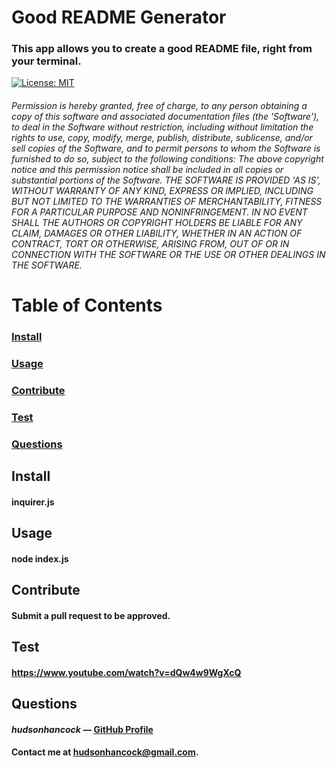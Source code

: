 
  # Good README Generator
  ### This app allows you to create a good README file, right from your terminal. 
  
  [![License: MIT](https://img.shields.io/badge/License-MIT-yellow.svg)](https://opensource.org/licenses/MIT)
  ###### Permission is hereby granted, free of charge, to any person obtaining a copy of this software and associated documentation files (the 'Software'), to deal in the Software without restriction, including without limitation the rights to use, copy, modify, merge, publish, distribute, sublicense, and/or sell copies of the Software, and to permit persons to whom the Software is furnished to do so, subject to the following conditions: The above copyright notice and this permission notice shall be included in all copies or substantial portions of the Software. THE SOFTWARE IS PROVIDED 'AS IS', WITHOUT WARRANTY OF ANY KIND, EXPRESS OR IMPLIED, INCLUDING BUT NOT LIMITED TO THE WARRANTIES OF MERCHANTABILITY, FITNESS FOR A PARTICULAR PURPOSE AND NONINFRINGEMENT. IN NO EVENT SHALL THE AUTHORS OR COPYRIGHT HOLDERS BE LIABLE FOR ANY CLAIM, DAMAGES OR OTHER LIABILITY, WHETHER IN AN ACTION OF CONTRACT, TORT OR OTHERWISE, ARISING FROM, OUT OF OR IN CONNECTION WITH THE SOFTWARE OR THE USE OR OTHER DEALINGS IN THE SOFTWARE.

  # Table of Contents  
  ### [Install](#install)  
  ### [Usage](#usage) 
  ### [Contribute](#contribute) 
  ### [Test](#test)
  ### [Questions](#questions) 
  
  ## Install
  #### inquirer.js
  
  ## Usage
  #### node index.js
  
  ## Contribute
  #### Submit a pull request to be approved.
  
  ## Test
  #### https://www.youtube.com/watch?v=dQw4w9WgXcQ
  
  ## Questions
  #### *hudsonhancock* — [GitHub Profile](https://github.com/hudsonhancock)
  #### Contact me at hudsonhancock@gmail.com.
  